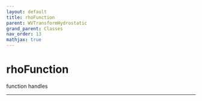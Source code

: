 ```yaml
---
layout: default
title: rhoFunction
parent: WVTransformHydrostatic
grand_parent: Classes
nav_order: 13
mathjax: true
---
```


#  rhoFunction

function handles


---

